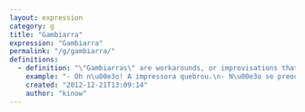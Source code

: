 ```yaml
---
layout: expression
category: g
title: "Gambiarra"
expression: "Gambiarra"
permalink: "/g/gambiarra/"
definitions:
  - definition: "\"Gambiarras\" are workarounds, or improvisations that people do to overcome problems. Like when you have no power adapter and you build your own with staples and paper clips. Probably the gambiarra champion is MacGyver."
    example: "- Oh n\u00e3o! A impressora quebrou.\n- N\u00e3o se preocupe. Me d\u00ea um clipes, uma cenoura e dois palitos de dentes que arrumo.\n- Que gambiarra!"
    created: "2012-12-21T13:09:14"
    author: "kinow"
---
```

